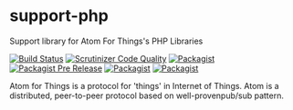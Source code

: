 # support-php
Support library for Atom For Things's PHP Libraries

[![Build Status](https://travis-ci.org/atomforthings/support-php.svg?branch=master)](https://travis-ci.org/atomforthings/support-php)
[![Scrutinizer Code Quality](https://scrutinizer-ci.com/g/atomforthings/support-php/badges/quality-score.png)](https://scrutinizer-ci.com/g/atomforthings/support-php/)
[![Packagist](https://img.shields.io/packagist/dt/atomforthings/support-php.svg)](https://packagist.org/packages/atomforthings/support-php)
[![Packagist Pre Release](https://img.shields.io/packagist/vpre/atomforthings/support-php.svg)](https://packagist.org/packages/atomforthings/support-php)
[![Packagist](https://img.shields.io/packagist/v/atomforthings/support-php.svg)](https://packagist.org/packages/atomforthings/support-php)
[![Packagist](https://img.shields.io/packagist/l/atomforthings/support-php.svg)](https://packagist.org/packages/atomforthings/support-php)
    
Atom for Things is a protocol for 'things' in Internet of Things. Atom is a distributed, peer-to-peer protocol based on well-proven​ pub/sub pattern.